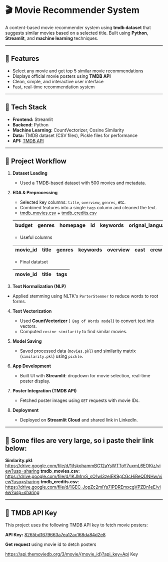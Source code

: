 # 🎬 Movie Recommender System

A content-based movie recommender system using **tmdb dataset** that suggests similar movies based on a selected title. Built using **Python**, **Streamlit**, and **machine learning** techniques.

---

## 🚀 Features

- Select any movie and get top 5 similar movie recommendations
- Displays official movie posters using **TMDB API**
- Clean, simple, and interactive user interface
- Fast, real-time recommendation system

---

## 🧠 Tech Stack

- **Frontend:** Streamlit
- **Backend:** Python
- **Machine Learning:** CountVectorizer, Cosine Similarity
- **Data:** TMDB dataset (CSV files), Pickle files for performance
- **API:** [TMDB API](https://www.themoviedb.org/documentation/api)

---


## 🔄 Project Workflow

1. **Dataset Loading**

   - Used a TMDB-based dataset with 500 movies and metadata.
2. **EDA & Preprocessing**

   - Selected key columns: `title`, `overview`, `genres`, etc.
   - Combined features into a single `tags` column and cleaned the text.
   - [tmdb_movies.csv](https://www.kaggle.com/datasets/tmdb/tmdb-movie-metadata) + [tmdb_credits.csv](https://www.kaggle.com/datasets/tmdb/tmdb-movie-metadata)

   | budget | genres | homepage | id | keywords | orignal_language | orignal_title | overview | popularity | production_companies | production_countries | release_date | revenue | runtime | spoken_languages | status | tagline | title | vote_average | vote_count | movie_id | cast | crew |
   | ------ | ------ | -------- | -- | -------- | ---------------- | ------------- | -------- | ---------- | -------------------- | -------------------- | ------------ | ------- | ------- | ---------------- | ------ | ------- | ----- | ------------ | ---------- | -------- | ---- | ---- |


   * Useful columns

   | movie_id | title | genres | keywords | overview | cast | crew |
   | -------- | ----- | ------ | -------- | -------- | ---- | ---- |

   * Final datatset

   | movie_id | title | tags |
   | -------- | ----- | ---- |
3. **Text Normalization (NLP)**

- Applied stemming using NLTK's `PorterStemmer` to reduce words to root forms.

4. **Text Vectorization**

   - Used **CountVectorizer** (` Bag of Words model`) to convert text into vectors.
   - Computed `cosine similarity` to find similar movies.
5. **Model Saving**

   - Saved processed data (`movies.pkl`) and similarity matrix (`similarity.pkl`) using `pickle`.
6. **App Development**

   - Built UI with **Streamlit**: dropdown for movie selection, real-time poster display.
7. **Poster Integration (TMDB API)**

   - Fetched poster images using `GET` requests with movie IDs.
8. **Deployment**

   - Deployed on **Streamlit Cloud** and shared link in LinkedIn.

---

## 🔑 Some files are very large, so i paste their link below:

**Simlarity.pkl**: https://drive.google.com/file/d/1jfskohammBG12aYsWTToY7uxmL6EOKiz/view?usp=sharing
**tmdb_movies.csv**: https://drive.google.com/file/d/1KJMrvS_sO1wl3zeIEK9gCGcHiBeQDNHw/view?usp=sharing
**tmdb_credits.csv**: https://drive.google.com/file/d/1GEC_JopZc2mlYs7IPDREmxcgVPZDn1eE/view?usp=sharing

---

## 🔑 TMDB API Key

This project uses the following TMDB API key to fetch movie posters:

**API Key:** [8265bd1679663a7ea12ac168da84d2e8]()

**Get request** using movie id to detch posters

https://api.themoviedb.org/3/movie/{movie_id}?api_key=Api Key
